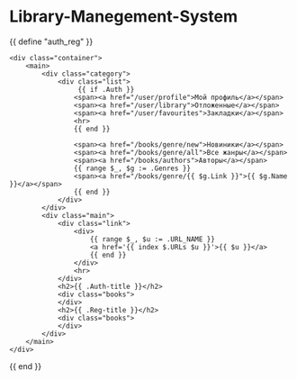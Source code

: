 # Library-Manegement-System

{{ define "auth_reg" }}

<body>

    <div class="container">
        <main>
            <div class="category">
                <div class="list">
                     {{ if .Auth }}
                    <span><a href="/user/profile">Мой профиль</a></span>
                    <span><a href="/user/library">Отложенные</a></span>
                    <span><a href="/user/favourites">Закладки</a></span>
                    <hr>
                    {{ end }}
 
                    <span><a href="/books/genre/new">Новиники</a></span>
                    <span><a href="/books/genre/all">Все жанры</a></span>
                    <span><a href="/books/authors">Авторы</a></span>
                    {{ range $_, $g := .Genres }}
                    <span><a href="/books/genre/{{ $g.Link }}">{{ $g.Name }}</a></span>
                    {{ end }}
                </div>
            </div>
            <div class="main">
                <div class="link">
                    <div>
                        {{ range $_, $u := .URL_NAME }}
                        <a href='{{ index $.URLs $u }}'>{{ $u }}</a>
                        {{ end }}
                    </div>
                    <hr>
                </div>
                <h2>{{ .Auth-title }}</h2>
                <div class="books">
                </div>      
                <h2>{{ .Reg-title }}</h2>
                <div class="books">
                </div>          
            </div>
        </main>
    </div>
</body>
</html>

{{ end }}
